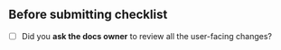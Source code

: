 ## Before submitting checklist

- [ ] Did you **ask the docs owner** to review all the user-facing changes?
